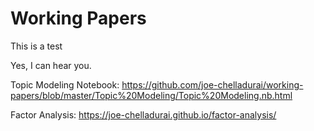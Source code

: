 # Working Papers

This is a test

Yes, I can hear you.

Topic Modeling Notebook: https://github.com/joe-chelladurai/working-papers/blob/master/Topic%20Modeling/Topic%20Modeling.nb.html

Factor Analysis: https://joe-chelladurai.github.io/factor-analysis/
